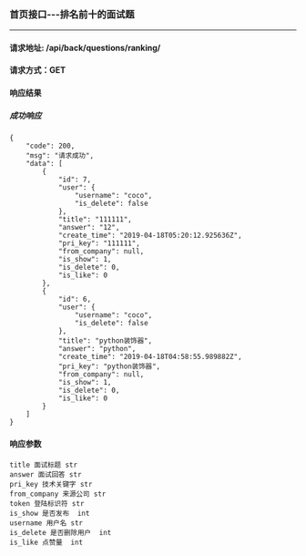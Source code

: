 
### 首页接口---排名前十的面试题

***

#### 请求地址: /api/back/questions/ranking/

#### 请求方式：GET


#### 响应结果

##### 成功响应

    {
        "code": 200,
        "msg": "请求成功",
        "data": [
            {
                "id": 7,
                "user": {
                    "username": "coco",
                    "is_delete": false
                },
                "title": "111111",
                "answer": "12",
                "create_time": "2019-04-18T05:20:12.925636Z",
                "pri_key": "111111",
                "from_company": null,
                "is_show": 1,
                "is_delete": 0,
                "is_like": 0
            },
            {
                "id": 6,
                "user": {
                    "username": "coco",
                    "is_delete": false
                },
                "title": "python装饰器",
                "answer": "python",
                "create_time": "2019-04-18T04:58:55.989882Z",
                "pri_key": "python装饰器",
                "from_company": null,
                "is_show": 1,
                "is_delete": 0,
                "is_like": 0
            }
        ]
    }
    
#### 响应参数

    title 面试标题 str
    answer 面试回答 str  
    pri_key 技术关键字 str  
    from_company 来源公司 str  
    token 登陆标识符 str 
    is_show 是否发布  int 
    username 用户名 str
    is_delete 是否删除用户  int
    is_like 点赞量  int